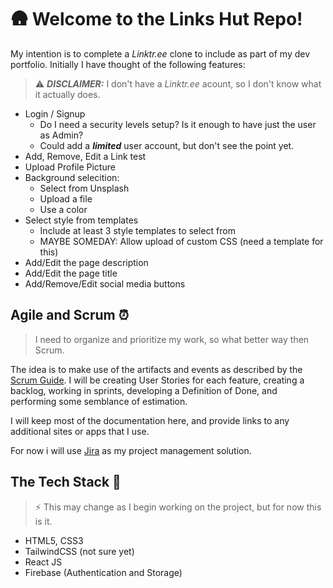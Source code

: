 # 🛖 Welcome to the Links Hut Repo!

My intention is to complete a _Linktr.ee_ clone to include as part of my dev portfolio. Initially I have thought of the following features:

> ⚠️ ***DISCLAIMER:***  I don't have a _Linktr.ee_ acount, so I don't know what it actually does.

- Login / Signup 
	- Do I need a security levels setup? Is it enough to have just the user as Admin?
	- Could add a ***limited*** user account, but don't see the point yet.
- Add, Remove, Edit a Link test
- Upload Profile Picture
- Background selecition:
	- Select from Unsplash
	- Upload a file
	- Use a color
- Select style from templates
	- Include at least 3 style templates to select from
	- MAYBE SOMEDAY: Allow upload of custom CSS (need a template for this)
- Add/Edit the page description
- Add/Edit the page title
- Add/Remove/Edit social media buttons

## Agile and Scrum ⏰

> I need to organize and prioritize  my work, so what better way then Scrum.

The idea is to make use of the artifacts and events as described by the [Scrum Guide](https://www.scrum.org/resources/scrum-guide). I will be creating User Stories for each feature, creating a backlog, working in sprints, developing a Definition of Done, and performing some semblance of estimation.

I will keep most of the documentation here, and provide links to any additional sites or apps that I  use. 

For now i will use [Jira](https://www.atlassian.com/software/jira) as my project management solution.


## The Tech Stack 👾

> ⚡️ This may change as I begin working on the project, but for now this is it.

- HTML5, CSS3
- TailwindCSS (not sure yet)
- React JS
- Firebase (Authentication and Storage)

